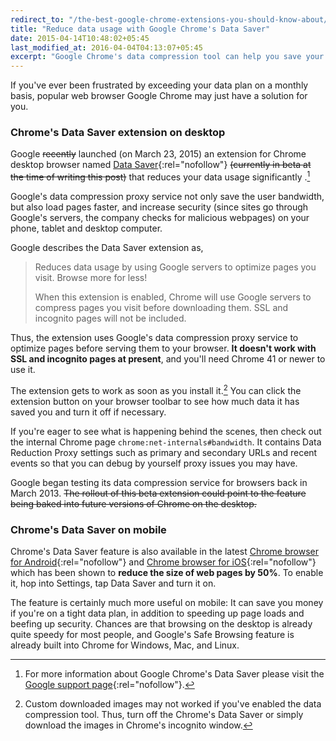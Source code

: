 ```yaml
---
redirect_to: "/the-best-google-chrome-extensions-you-should-know-about/"
title: "Reduce data usage with Google Chrome's Data Saver"
date: 2015-04-14T10:48:02+05:45
last_modified_at: 2016-04-04T04:13:07+05:45
excerpt: "Google Chrome's data compression tool can help you save your bandwidth, says Google."
---
```


If you've ever been frustrated by exceeding your data plan on a monthly basis, popular web browser Google Chrome may just have a solution for you.

### Chrome's Data Saver extension on desktop

Google <del>recently</del> launched (on March 23, 2015) an extension for Chrome desktop browser named [Data Saver](http://chrome.google.com/webstore/detail/data-saver/pfmgfdlgomnbgkofeojodiodmgpgmkac){:rel="nofollow"} <del>(currently in beta at the time of writing this post)</del> that reduces your data usage significantly .[^1]

Google's data compression proxy service not only save the user bandwidth, but also load pages faster, and increase security (since sites go through Google's servers, the company checks for malicious webpages) on your phone, tablet and desktop computer.

Google describes the Data Saver extension as,

> Reduces data usage by using Google servers to optimize pages you visit. Browse more for less!
>
> When this extension is enabled, Chrome will use Google servers to compress pages you visit before downloading them. SSL and incognito pages will not be included.

Thus, the extension uses Google's data compression proxy service to optimize pages before serving them to your browser. **It doesn't work with SSL and incognito pages at present**, and you'll need Chrome 41 or newer to use it.

The extension gets to work as soon as you install it.[^2] You can click the extension button on your browser toolbar to see how much data it has saved you and turn it off if necessary.

If you're eager to see what is happening behind the scenes, then check out the internal Chrome page `chrome:net-internals#bandwidth`. It contains Data Reduction Proxy settings such as primary and secondary URLs and recent events so that you can debug by yourself proxy issues you may have.

Google began testing its data compression service for browsers back in March 2013. <del>The rollout of this beta extension could point to the feature being baked into future versions of Chrome on the desktop.</del>

### Chrome's Data Saver on mobile

Chrome's Data Saver feature is also available in the latest [Chrome browser for Android](http://play.google.com/store/apps/details?id=com.android.chrome&hl=en){:rel="nofollow"} and [Chrome browser for iOS](http://itunes.apple.com/in/app/chrome-web-browser-by-google/id535886823?mt=8){:rel="nofollow"} which has been shown to **reduce the size of web pages by 50%**. To enable it, hop into Settings, tap Data Saver and turn it on.

The feature is certainly much more useful on mobile: It can save you money if you're on a tight data plan, in addition to speeding up page loads and beefing up security. Chances are that browsing on the desktop is already quite speedy for most people, and Google's Safe Browsing feature is already built into Chrome for Windows, Mac, and Linux.

[^1]: For more information about Google Chrome's Data Saver please visit the [Google support page](http://support.google.com/chrome/answer/2392284){:rel="nofollow"}.
[^2]: Custom downloaded images may not worked if you've enabled the data compression tool. Thus, turn off the Chrome's Data Saver or simply download the images in Chrome's incognito window.
